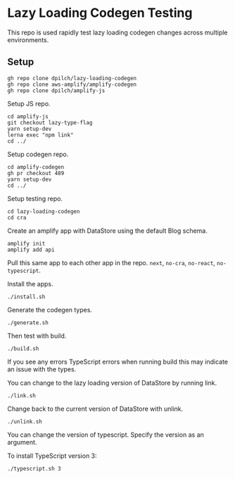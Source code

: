 # Lazy Loading Codegen Testing

This repo is used rapidly test lazy loading codegen changes across multiple environments.

## Setup



```
gh repo clone dpilch/lazy-loading-codegen
gh repo clone aws-amplify/amplify-codegen
gh repo clone dpilch/amplify-js
```

Setup JS repo.

```
cd amplify-js
git checkout lazy-type-flag
yarn setup-dev
lerna exec "npm link"
cd ../
```

Setup codegen repo.

```
cd amplify-codegen
gh pr checkout 489
yarn setup-dev
cd ../
```

Setup testing repo.

```
cd lazy-loading-codegen
cd cra
```

Create an amplify app with DataStore using the default Blog schema.

```
amplify init
amplify add api
```

Pull this same app to each other app in the repo. `next`, `no-cra`, `no-react`, `no-typescript`.


Install the apps.

```
./install.sh
```

Generate the codegen types.

```
./generate.sh
```

Then test with build.

```
./build.sh
```

If you see any errors TypeScript errors when running build this may indicate an issue with the types.


You can change to the lazy loading version of DataStore by running link.

```
./link.sh
```

Change back to the current version of DataStore with unlink.
```
./unlink.sh
```

You can change the version of typescript. Specify the version as an argument.

To install TypeScript version 3:
```
./typescript.sh 3
```
